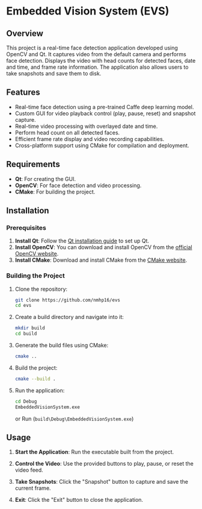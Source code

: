 # Embedded Vision System (EVS)

## Overview

This project is a real-time face detection application developed using OpenCV and Qt. 
It captures video from the default camera and performs face detection.
Displays the video with head counts for detected faces, date and time, and frame rate information. 
The application also allows users to take snapshots and save them to disk.

## Features

- Real-time face detection using a pre-trained Caffe deep learning model.
- Custom GUI for video playback control (play, pause, reset) and snapshot capture.
- Real-time video processing with overlayed date and time.
- Perform head count on all detected faces.
- Efficient frame rate display and video recording capabilities.
- Cross-platform support using CMake for compilation and deployment.

## Requirements

- **Qt**: For creating the GUI.
- **OpenCV**: For face detection and video processing.
- **CMake**: For building the project.

## Installation

### Prerequisites

1. **Install Qt**: Follow the [Qt installation guide](https://www.qt.io/download) to set up Qt.
2. **Install OpenCV**: You can download and install OpenCV from the [official OpenCV website](https://opencv.org/releases/).
3. **Install CMake**: Download and install CMake from the [CMake website](https://cmake.org/download/).

### Building the Project

1. Clone the repository:
    ```bash
    git clone https://github.com/nmhp16/evs
    cd evs
    ```

2. Create a build directory and navigate into it:
    ```bash
    mkdir build
    cd build
    ```

3. Generate the build files using CMake:
    ```bash
    cmake ..
    ```

4. Build the project:
    ```bash
    cmake --build .
    ```

5. Run the application:
    ```bash
    cd Debug
    EmbeddedVisionSystem.exe
    ```
    or Run
   (`build\Debug\EmbeddedVisionSystem.exe`)

## Usage

1. **Start the Application**: Run the executable built from the project.

2. **Control the Video**: Use the provided buttons to play, pause, or reset the video feed.

3. **Take Snapshots**: Click the "Snapshot" button to capture and save the current frame.

4. **Exit**: Click the "Exit" button to close the application.


